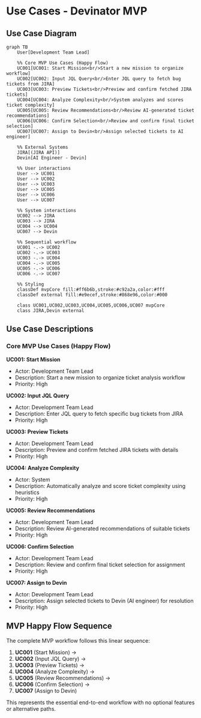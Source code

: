 # Use Cases - Devinator MVP

## Use Case Diagram

```mermaid
graph TB
    User[Development Team Lead]

    %% Core MVP Use Cases (Happy Flow)
    UC001[UC001: Start Mission<br/>Start a new mission to organize workflow]
    UC002[UC002: Input JQL Query<br/>Enter JQL query to fetch bug tickets from JIRA]
    UC003[UC003: Preview Tickets<br/>Preview and confirm fetched JIRA tickets]
    UC004[UC004: Analyze Complexity<br/>System analyzes and scores ticket complexity]
    UC005[UC005: Review Recommendations<br/>Review AI-generated ticket recommendations]
    UC006[UC006: Confirm Selection<br/>Review and confirm final ticket selection]
    UC007[UC007: Assign to Devin<br/>Assign selected tickets to AI engineer]

    %% External Systems
    JIRA[(JIRA API)]
    Devin[AI Engineer - Devin]

    %% User interactions
    User --> UC001
    User --> UC002
    User --> UC003
    User --> UC005
    User --> UC006
    User --> UC007

    %% System interactions
    UC002 --> JIRA
    UC003 --> JIRA
    UC004 --> UC004
    UC007 --> Devin

    %% Sequential workflow
    UC001 -.-> UC002
    UC002 -.-> UC003
    UC003 -.-> UC004
    UC004 -.-> UC005
    UC005 -.-> UC006
    UC006 -.-> UC007

    %% Styling
    classDef mvpCore fill:#ff6b6b,stroke:#c92a2a,color:#fff
    classDef external fill:#e9ecef,stroke:#868e96,color:#000

    class UC001,UC002,UC003,UC004,UC005,UC006,UC007 mvpCore
    class JIRA,Devin external
```

## Use Case Descriptions

### Core MVP Use Cases (Happy Flow)

**UC001: Start Mission**
- Actor: Development Team Lead
- Description: Start a new mission to organize ticket analysis workflow
- Priority: High

**UC002: Input JQL Query**
- Actor: Development Team Lead
- Description: Enter JQL query to fetch specific bug tickets from JIRA
- Priority: High

**UC003: Preview Tickets**
- Actor: Development Team Lead
- Description: Preview and confirm fetched JIRA tickets with details
- Priority: High

**UC004: Analyze Complexity**
- Actor: System
- Description: Automatically analyze and score ticket complexity using heuristics
- Priority: High

**UC005: Review Recommendations**
- Actor: Development Team Lead
- Description: Review AI-generated recommendations of suitable tickets
- Priority: High

**UC006: Confirm Selection**
- Actor: Development Team Lead
- Description: Review and confirm final ticket selection for assignment
- Priority: High

**UC007: Assign to Devin**
- Actor: Development Team Lead
- Description: Assign selected tickets to Devin (AI engineer) for resolution
- Priority: High

## MVP Happy Flow Sequence

The complete MVP workflow follows this linear sequence:

1. **UC001** (Start Mission) →
2. **UC002** (Input JQL Query) →
3. **UC003** (Preview Tickets) →
4. **UC004** (Analyze Complexity) →
5. **UC005** (Review Recommendations) →
6. **UC006** (Confirm Selection) →
7. **UC007** (Assign to Devin)

This represents the essential end-to-end workflow with no optional features or alternative paths.